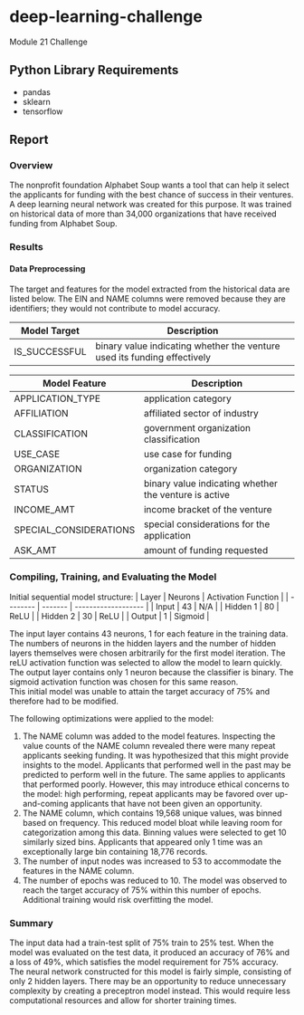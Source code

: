 # deep-learning-challenge
Module 21 Challenge

## Python Library Requirements
- pandas
- sklearn
- tensorflow

## Report
### Overview
The nonprofit foundation Alphabet Soup wants a tool that can help it select the applicants for funding with the best chance of success in their ventures. A deep learning neural network was created for this purpose. It was trained on historical data of more than 34,000 organizations that have received funding from Alphabet Soup.

### Results
#### Data Preprocessing
The target and features for the model extracted from the historical data are listed below. The EIN and NAME columns were removed because they are identifiers; they would not contribute to model accuracy.

| Model Target           | Description                                                              |
| ---------------------- | ------------------------------------------------------------------------ |
| IS_SUCCESSFUL          | binary value indicating whether the venture used its funding effectively |

| Model Feature          | Description                                                              |
| ---------------------- | ------------------------------------------------------------------------ |
| APPLICATION_TYPE       | application category                                                     |
| AFFILIATION            | affiliated sector of industry                                            |
| CLASSIFICATION         | government organization classification                                   |
| USE_CASE               | use case for funding                                                     |
| ORGANIZATION           | organization category                                                    |
| STATUS                 | binary value indicating whether the venture is active                    |
| INCOME_AMT             | income bracket of the venture                                            |
| SPECIAL_CONSIDERATIONS | special considerations for the application                               |
| ASK_AMT                | amount of funding requested                                              |

### Compiling, Training, and Evaluating the Model
Initial sequential model structure:
| Layer    | Neurons | Activation Function |
| -------- | ------- | ------------------- |
| Input    |      43 | N/A                 |
| Hidden 1 |      80 | ReLU                |
| Hidden 2 |      30 | ReLU                |
| Output   |       1 | Sigmoid             |

The input layer contains 43 neurons, 1 for each feature in the training data. <br>
The numbers of neurons in the hidden layers and the number of hidden layers themselves were chosen arbitrarily for the first model iteration. The reLU activation function was selected to allow the model to learn quickly. <br>
The output layer contains only 1 neuron because the classifier is binary. The sigmoid activation function was chosen for this same reason. <br>
This initial model was unable to attain the target accuracy of 75% and therefore had to be modified.

The following optimizations were applied to the model:
1) The NAME column was added to the model features. Inspecting the value counts of the NAME column revealed there were many repeat applicants seeking funding. It was hypothesized that this might provide insights to the model. Applicants that performed well in the past may be predicted to perform well in the future. The same applies to applicants that performed poorly. However, this may introduce ethical concerns to the model: high performing, repeat applicants may be favored over up-and-coming applicants that have not been given an opportunity.
2) The NAME column, which contains 19,568 unique values, was binned based on frequency. This reduced model bloat while leaving room for categorization among this data. Binning values were selected to get 10 similarly sized bins. Applicants that appeared only 1 time was an exceptionally large bin containing 18,776 records.
3) The number of input nodes was increased to 53 to accommodate the features in the NAME column.
4) The number of epochs was reduced to 10. The model was observed to reach the target accuracy of 75% within this number of epochs. Additional training would risk overfitting the model.

### Summary
The input data had a train-test split of 75% train to 25% test. When the model was evaluated on the test data, it produced an accuracy of 76% and a loss of 49%, which satisfies the model requirement for 75% accuracy. <br>
The neural network constructed for this model is fairly simple, consisting of only 2 hidden layers. There may be an opportunity to reduce unnecessary complexity by creating a preceptron model instead. This would require less computational resources and allow for shorter training times.
